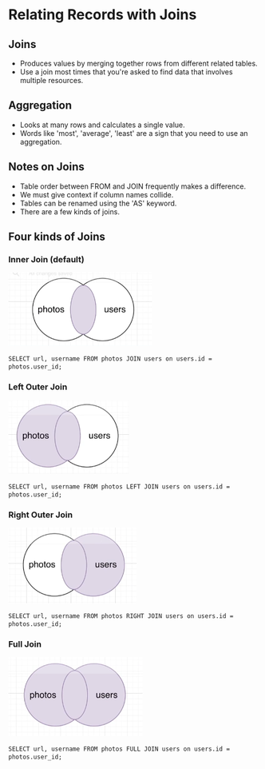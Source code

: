 # Relating Records with Joins

## Joins

* Produces values by merging together rows from different related tables.
* Use a join most times that you're asked to find data that involves multiple resources.

## Aggregation

* Looks at many rows and calculates a single value.
* Words like 'most', 'average', 'least' are a sign that you need to use an aggregation.

## Notes on Joins

* Table order between FROM and JOIN frequently makes a difference.
* We must give context if column names collide.
* Tables can be renamed using the 'AS' keyword.
* There are a few kinds of joins.

## Four kinds of Joins

### Inner Join (default)

![Inner Join](inner_join.png)

```postgresql
SELECT url, username FROM photos JOIN users on users.id = photos.user_id;
```

### Left Outer Join

![Left Outer Join](left_outer_join.png)

```postgresql
SELECT url, username FROM photos LEFT JOIN users on users.id = photos.user_id;
```

### Right Outer Join

![Right Outer Join](right_outer_join.png)

```postgresql
SELECT url, username FROM photos RIGHT JOIN users on users.id = photos.user_id;
```

### Full Join

![Full Join](full_join.png)

```postgresql
SELECT url, username FROM photos FULL JOIN users on users.id = photos.user_id;
```
